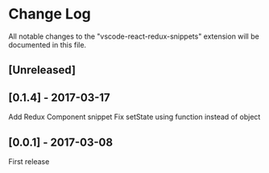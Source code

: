 # Change Log
All notable changes to the "vscode-react-redux-snippets" extension will be documented in this file.

## [Unreleased]

## [0.1.4] - 2017-03-17
Add Redux Component snippet
Fix setState using function instead of object

## [0.0.1] - 2017-03-08
First release